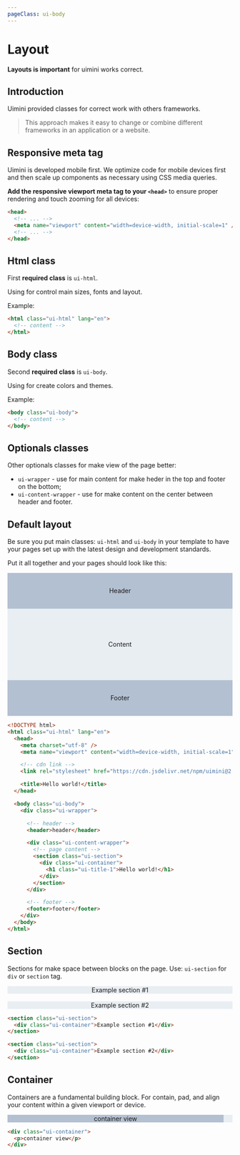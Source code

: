 ```yaml
---
pageClass: ui-body
---
```


# Layout

**Layouts is important** for uimini works correct.

## Introduction

Uimini provided classes for correct work with others frameworks.

> This approach makes it easy to change or combine different frameworks in an application or a website.

## Responsive meta tag

Uimini is developed mobile first. We optimize code for mobile devices first and then scale up components as necessary using CSS media queries.

**Add the responsive viewport meta tag to your `<head>`** to ensure proper rendering and touch zooming for all devices:

```html
<head>
  <!-- ... -->
  <meta name="viewport" content="width=device-width, initial-scale=1" />
  <!-- ... -->
</head>
```

## Html class

First **required class** is `ui-html`.

Using for control main sizes, fonts and layout.

Example:

```html
<html class="ui-html" lang="en">
  <!-- content -->
</html>
```

## Body class

Second **required class** is `ui-body`.

Using for create colors and themes.

Example:

```html
<body class="ui-body">
  <!-- content -->
</body>
```

## Optionals classes

Other optionals classes for make view of the page better:

- `ui-wrapper` - use for main content for make heder in the top and footer on the bottom;
- `ui-content-wrapper` - use for make content on the center between header and footer.

## Default layout

Be sure you put main classes: `ui-html` and `ui-body` in your template to have your pages set up with the latest design and development standards.

Put it all together and your pages should look like this:

<section class="ui-section">
  <div style="text-align: center; height: 80px; line-height: 80px; background-color: #b3c0d1;"><span>Header</span></div>
  <div style="text-align: center; height: 160px; line-height: 160px; background-color: #e9eef3;"><span>Content</span></div>
  <div style="text-align: center; height: 80px; line-height: 80px; background-color: #b3c0d1;"><span>Footer</span></div>
</section>

```html
<!DOCTYPE html>
<html class="ui-html" lang="en">
  <head>
    <meta charset="utf-8" />
    <meta name="viewport" content="width=device-width, initial-scale=1" />

    <!-- cdn link -->
    <link rel="stylesheet" href="https://cdn.jsdelivr.net/npm/uimini@2.0.7/dist/uimini.min.css" integrity="sha256-h8u2/mt0aoFKmyVNtIVA0u65MdOePGkIhenx9fW6n9E=" crossorigin="anonymous">

    <title>Hello world!</title>
  </head>

  <body class="ui-body">
    <div class="ui-wrapper">

      <!-- header -->
      <header>header</header>

      <div class="ui-content-wrapper">
        <!-- page content -->
        <section class="ui-section">
          <div class="ui-container">
            <h1 class="ui-title-1">Hello world!</h1>
          </div>
        </section>
      </div>

      <!-- footer -->
      <footer>footer</footer>
    </div>
  </body>
</html>
```


## Section

Sections for make space between blocks on the page. Use: `ui-section` for `div` or `section` tag.

<section class="ui-section" style="text-align: center; background-color: #e9eef3;">
  <div class="ui-container">Example section #1</div>
</section>

<br />

<section class="ui-section" style="text-align: center; background-color: #e9eef3;">
  <div class="ui-container">Example section #2</div>
</section>

```html
<section class="ui-section">
  <div class="ui-container">Example section #1</div>
</section>

<section class="ui-section">
  <div class="ui-container">Example section #2</div>
</section>
```

## Container

Containers are a fundamental building block. For contain, pad, and align your content within a given viewport or device.

<section class="ui-section" style="text-align: center; background-color: #e9eef3;">
  <div class="ui-container" style="text-align: center; background-color: #b3c0d1; width: 96%;">
    <p>container view</p>
  </div>
</section>

```html
<div class="ui-container">
  <p>container view</p>
</div>
```
